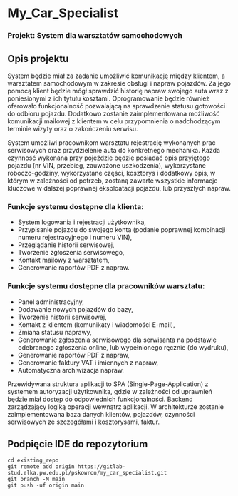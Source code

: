 # My_Car_Specialist

### Projekt: System dla warsztatów samochodowych

## Opis projektu

System będzie miał za zadanie umożliwić komunikację między klientem, a warsztatem samochodowym w zakresie obsługi i napraw pojazdów. Za jego pomocą klient będzie mógł sprawdzić historię napraw swojego auta wraz z poniesionymi z ich tytułu kosztami. Oprogramowanie będzie również oferowało funkcjonalność pozwalającą na sprawdzenie statusu gotowości do odbioru pojazdu. Dodatkowo zostanie zaimplementowana możliwość komunikacji mailowej z klientem w celu przypomnienia o nadchodzącym terminie wizyty oraz o zakończeniu serwisu.

System umożliwi pracownikom warsztatu rejestrację wykonanych prac serwisowych oraz przydzielenie auta do konkretnego mechanika. Każda czynność wykonana przy pojeździe będzie posiadać opis przyjętego pojazdu (nr VIN, przebieg, zauważone uszkodzenia), wykorzystane roboczo-godziny, wykorzystane części, kosztorys i dodatkowy opis, w którym w zależności od potrzeb, zostaną zawarte wszystkie informacje kluczowe w dalszej poprawnej eksploatacji pojazdu, lub przyszłych napraw.

### Funkcje systemu dostępne dla klienta:
-   System logowania i rejestracji użytkownika,
-   Przypisanie pojazdu do swojego konta (podanie poprawnej kombinacji numeru rejestracyjnego i numeru VIN),
-   Przeglądanie historii serwisowej,
-   Tworzenie zgłoszenia serwisowego,
-   Kontakt mailowy z warsztatem,
-   Generowanie raportów PDF z napraw.

### Funkcje systemu dostępne dla pracowników warsztatu:
-   Panel administracyjny,
-   Dodawanie nowych pojazdów do bazy,
-   Tworzenie historii serwisowej,
-   Kontakt z klientem (komunikaty i wiadomości E-mail),
-   Zmiana statusu naprawy,
-   Generowanie zgłoszenia serwisowego dla serwisanta na podstawie odebranego zgłoszenia online, lub wypełnionego ręcznie (do wydruku),
-   Generowanie raportów PDF z napraw,
-   Generowanie faktury VAT i imiennych z napraw,
-   Automatyczna archiwizacja napraw.

Przewidywana struktura aplikacji to SPA (Single-Page-Application) z systemem autoryzacji użytkownika, gdzie w zależności od uprawnień będzie miał dostęp do odpowiednich funkcjonalności. Backend zarządzający logiką operacji wewnątrz aplikacji. W architekturze zostanie zaimplementowana baza danych klientów, pojazdów, czynności serwisowych ze szczegółami i kosztorysami, faktur.


## Podpięcie IDE do repozytorium

```
cd existing_repo
git remote add origin https://gitlab-stud.elka.pw.edu.pl/pskowron/my_car_specialist.git
git branch -M main
git push -uf origin main
```

